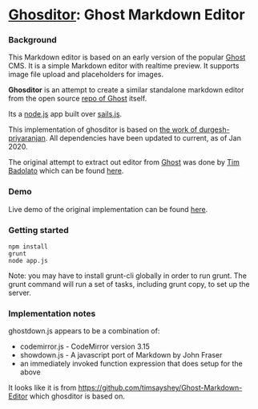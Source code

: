 # [Ghosditor](https://github.com/durgesh-priyaranjan/ghosditor): Ghost Markdown Editor


### Background

This Markdown editor is based on an early version of the popular
[Ghost](http://ghost.org/) CMS. It is a simple Markdown editor
with realtime preview. It supports image file upload and placeholders
for images.

**Ghosditor** is an attempt to create a similar standalone markdown editor from the open source [repo of Ghost](https://github.com/tryghost/Ghost) itself.

Its a [node.js](http://nodejs.org/) app
built over [sails.js](http://sailsjs.org/).

This implementation of ghosditor is based on [the work of
durgesh-priyaranjan](https://github.com/durgesh-priyaranjan/ghosditor). All 
dependencies have been updated to current, as of Jan 2020. 

The original attempt to extract out editor from [Ghost]() was done by [Tim Badolato](https://github.com/timsayshey) which can be found [here](https://github.com/timsayshey/Ghost-Markdown-Editor).


### Demo

Live demo of the original implementation can be found
[here](http://ghosditor.herokuapp.com/).


### Getting started

```
npm install
grunt
node app.js
```

Note: you may have to install grunt-cli globally in order to run grunt. The
grunt command will run a set of tasks, including grunt copy, to set up the
server.

### Implementation notes

ghostdown.js appears to be a combination of:

* codemirror.js - CodeMirror version 3.15
* showdown.js - A javascript port of Markdown by John Fraser
* an immediately invoked function expression that does setup for the above

It looks like it is from https://github.com/timsayshey/Ghost-Markdown-Editor
which ghosditor is based on.

